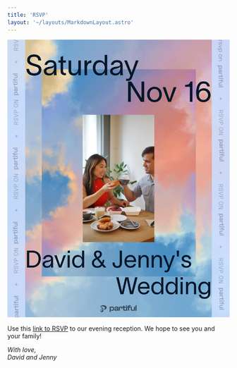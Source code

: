 ```yaml
---
title: 'RSVP'
layout: '~/layouts/MarkdownLayout.astro'
---
```

<a href="https://partiful.com/e/Lt0k7WDi3lt4AHqFMMuP" target="_blank">
  <img src="/public/assets/partiful.jpg" alt="register flyer to wedding" />
</a>

Use this [link to RSVP](https://partiful.com/e/Lt0k7WDi3lt4AHqFMMuP) to our evening reception. We hope to see you and your family!

_With love,_ <br/>
_David and Jenny_
